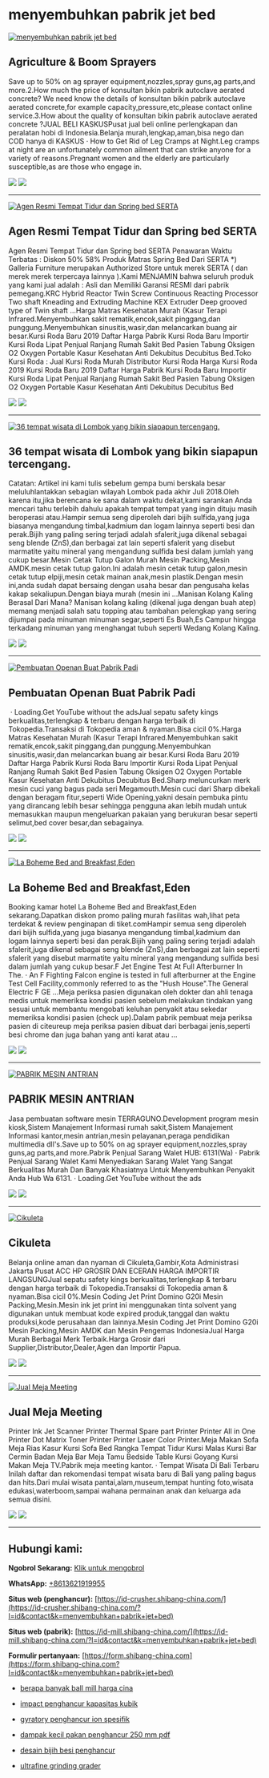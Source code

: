 # menyembuhkan pabrik jet bed

<a href="https://swt.shibang-china.com/?l=id&img&k=menyembuhkan+pabrik+jet+bed" target="_blank">![menyembuhkan pabrik jet bed](http://static.shibang-china.com/all-800x300/940.jpg)</a>

## Agriculture &amp; Boom Sprayers
Save up to 50% on ag sprayer equipment,nozzles,spray guns,ag parts,and more.2.How much the price of konsultan bikin pabrik autoclave aerated concrete? We need know the details of konsultan bikin pabrik autoclave aerated concrete,for example capacity,pressure,etc,please contact online service.3.How about the quality of konsultan bikin pabrik autoclave aerated concrete ?JUAL BELI KASKUSPusat jual beli online perlengkapan dan peralatan hobi di Indonesia.Belanja murah,lengkap,aman,bisa nego dan COD hanya di KASKUS&nbsp;&#0183;&#32;How to Get Rid of Leg Cramps at Night.Leg cramps at night are an unfortunately common ailment that can strike anyone for a variety of reasons.Pregnant women and the elderly are particularly susceptible,as are those who engage in.


<a href="https://whatsapp.shibangsoft.com/WhatsApp.php" target="_blank" title="WhatsApp">![](http://static.shibang-china.com/icon/whatsapp.png)</a> <a href="https://swt.shibang-china.com/?l=id&icon&k=menyembuhkan+pabrik+jet+bed" target="_blank">![](http://static.shibang-china.com/icon/chat-id.png)</a>

---

<a href="https://swt.shibang-china.com/?l=id&img&k=menyembuhkan+pabrik+jet+bed" target="_blank">![Agen Resmi Tempat Tidur dan Spring bed SERTA](http://static.shibang-china.com/all-800x300/261.jpg)</a>

## Agen Resmi Tempat Tidur dan Spring bed SERTA
Agen Resmi Tempat Tidur dan Spring bed SERTA Penawaran Waktu Terbatas : Diskon 50% 58% Produk Matras Spring Bed Dari SERTA *) Galleria Furniture merupakan Authorized Store untuk merek SERTA ( dan merek merek terpercaya lainnya ).Kami MENJAMIN bahwa seluruh produk yang kami jual adalah : Asli dan Memiliki Garansi RESMI dari pabrik pemegang.KRC Hybrid Reactor Twin Screw Continuous Reacting Processor Two shaft Kneading and Extruding Machine KEX Extruder Deep grooved type of Twin shaft …Harga Matras Kesehatan Murah (Kasur Terapi Infrared.Menyembuhkan sakit rematik,encok,sakit pinggang,dan punggung.Menyembuhkan sinusitis,wasir,dan melancarkan buang air besar.Kursi Roda Baru 2019 Daftar Harga Pabrik Kursi Roda Baru Importir Kursi Roda Lipat Penjual Ranjang Rumah Sakit Bed Pasien Tabung Oksigen O2 Oxygen Portable Kasur Kesehatan Anti Dekubitus Decubitus Bed.Toko Kursi Roda : Jual Kursi Roda Murah Distributor Kursi Roda Harga Kursi Roda 2019 Kursi Roda Baru 2019 Daftar Harga Pabrik Kursi Roda Baru Importir Kursi Roda Lipat Penjual Ranjang Rumah Sakit Bed Pasien Tabung Oksigen O2 Oxygen Portable Kasur Kesehatan Anti Dekubitus Decubitus Bed


<a href="https://whatsapp.shibangsoft.com/WhatsApp.php" target="_blank" title="WhatsApp">![](http://static.shibang-china.com/icon/whatsapp.png)</a> <a href="https://swt.shibang-china.com/?l=id&icon&k=menyembuhkan+pabrik+jet+bed" target="_blank">![](http://static.shibang-china.com/icon/chat-id.png)</a>

---

<a href="https://swt.shibang-china.com/?l=id&img&k=menyembuhkan+pabrik+jet+bed" target="_blank">![36 tempat wisata di Lombok yang bikin siapapun tercengang.](http://static.shibang-china.com/all-800x300/858.jpg)</a>

## 36 tempat wisata di Lombok yang bikin siapapun tercengang.
Catatan: Artikel ini kami tulis sebelum gempa bumi berskala besar meluluhlantakkan sebagian wilayah Lombok pada akhir Juli 2018.Oleh karena itu,jika berencana ke sana dalam waktu dekat,kami sarankan Anda mencari tahu terlebih dahulu apakah tempat tempat yang ingin dituju masih beroperasi atau.Hampir semua seng diperoleh dari bijih sulfida,yang juga biasanya mengandung timbal,kadmium dan logam lainnya seperti besi dan perak.Bijih yang paling sering terjadi adalah sfalerit,juga dikenal sebagai seng blende (ZnS),dan berbagai zat lain seperti sfalerit yang disebut marmatite yaitu mineral yang mengandung sulfida besi dalam jumlah yang cukup besar.Mesin Cetak Tutup Galon Murah Mesin Packing,Mesin AMDK.mesin cetak tutup galon.Ini adalah mesin cetak tutup galon,mesin cetak tutup elpiji,mesin cetak mainan anak,mesin plastik.Dengan mesin ini,anda sudah dapat bersaing dengan usaha besar dan pengusaha kelas kakap sekaliupun.Dengan biaya murah (mesin ini …Manisan Kolang Kaling Berasal Dari Mana? Manisan kolang kaling (dikenal juga dengan buah atep) memang menjadi salah satu topping atau tambahan pelengkap yang sering dijumpai pada minuman minuman segar,seperti Es Buah,Es Campur hingga terkadang minuman yang menghangat tubuh seperti Wedang Kolang Kaling.


<a href="https://whatsapp.shibangsoft.com/WhatsApp.php" target="_blank" title="WhatsApp">![](http://static.shibang-china.com/icon/whatsapp.png)</a> <a href="https://swt.shibang-china.com/?l=id&icon&k=menyembuhkan+pabrik+jet+bed" target="_blank">![](http://static.shibang-china.com/icon/chat-id.png)</a>

---

<a href="https://swt.shibang-china.com/?l=id&img&k=menyembuhkan+pabrik+jet+bed" target="_blank">![Pembuatan Openan Buat Pabrik Padi](http://static.shibang-china.com/all-800x300/877.jpg)</a>

## Pembuatan Openan Buat Pabrik Padi
&nbsp;&#0183;&#32;Loading.Get YouTube without the adsJual sepatu safety kings berkualitas,terlengkap &amp; terbaru dengan harga terbaik di Tokopedia.Transaksi di Tokopedia aman &amp; nyaman.Bisa cicil 0%.Harga Matras Kesehatan Murah (Kasur Terapi Infrared.Menyembuhkan sakit rematik,encok,sakit pinggang,dan punggung.Menyembuhkan sinusitis,wasir,dan melancarkan buang air besar.Kursi Roda Baru 2019 Daftar Harga Pabrik Kursi Roda Baru Importir Kursi Roda Lipat Penjual Ranjang Rumah Sakit Bed Pasien Tabung Oksigen O2 Oxygen Portable Kasur Kesehatan Anti Dekubitus Decubitus Bed.Sharp meluncurkan merk mesin cuci yang bagus pada seri Megamouth.Mesin cuci dari Sharp dibekali dengan beragam fitur,seperti Wide Opening,yakni desain pembuka pintu yang dirancang lebih besar sehingga pengguna akan lebih mudah untuk memasukkan maupun mengeluarkan pakaian yang berukuran besar seperti selimut,bed cover besar,dan sebagainya.


<a href="https://whatsapp.shibangsoft.com/WhatsApp.php" target="_blank" title="WhatsApp">![](http://static.shibang-china.com/icon/whatsapp.png)</a> <a href="https://swt.shibang-china.com/?l=id&icon&k=menyembuhkan+pabrik+jet+bed" target="_blank">![](http://static.shibang-china.com/icon/chat-id.png)</a>

---

<a href="https://swt.shibang-china.com/?l=id&img&k=menyembuhkan+pabrik+jet+bed" target="_blank">![La Boheme Bed and Breakfast,Eden](http://static.shibang-china.com/all-800x300/1147.jpg)</a>

## La Boheme Bed and Breakfast,Eden
Booking kamar hotel La Boheme Bed and Breakfast,Eden sekarang.Dapatkan diskon promo paling murah fasilitas wah,lihat peta terdekat &amp; review penginapan di tiket.comHampir semua seng diperoleh dari bijih sulfida,yang juga biasanya mengandung timbal,kadmium dan logam lainnya seperti besi dan perak.Bijih yang paling sering terjadi adalah sfalerit,juga dikenal sebagai seng blende (ZnS),dan berbagai zat lain seperti sfalerit yang disebut marmatite yaitu mineral yang mengandung sulfida besi dalam jumlah yang cukup besar.F Jet Engine Test At Full Afterburner In The.&nbsp;&#0183;&#32;An F Fighting Falcon engine is tested in full afterburner at the Engine Test Cell Facility,commonly referred to as the &quot;Hush House&quot;.The General Electric F GE …Meja periksa pasien digunakan oleh dokter dan ahli tenaga medis untuk memeriksa kondisi pasien sebelum melakukan tindakan yang sesuai untuk membantu mengobati keluhan penyakit atau sekedar memeriksa kondisi pasien (check up).Dalam pabrik pembuat meja periksa pasien di citeureup meja periksa pasien dibuat dari berbagai jenis,seperti besi chrome dan juga bahan yang anti karat atau …


<a href="https://whatsapp.shibangsoft.com/WhatsApp.php" target="_blank" title="WhatsApp">![](http://static.shibang-china.com/icon/whatsapp.png)</a> <a href="https://swt.shibang-china.com/?l=id&icon&k=menyembuhkan+pabrik+jet+bed" target="_blank">![](http://static.shibang-china.com/icon/chat-id.png)</a>

---

<a href="https://swt.shibang-china.com/?l=id&img&k=menyembuhkan+pabrik+jet+bed" target="_blank">![PABRIK MESIN ANTRIAN](http://static.shibang-china.com/all-800x300/466.jpg)</a>

## PABRIK MESIN ANTRIAN
Jasa pembuatan software mesin TERRAGUNO.Development program mesin kiosk,Sistem Manajement Informasi rumah sakit,Sistem Manajement Informasi kantor,mesin antrian,mesin pelayanan,peraga pendidikan multimedia dll's.Save up to 50% on ag sprayer equipment,nozzles,spray guns,ag parts,and more.Pabrik Penjual Sarang Walet HUB: 6131(Wa)&nbsp;&#0183;&#32;Pabrik Penjual Sarang Walet Kami Menyediakan Sarang Walet Yang Sangat Berkualitas Murah Dan Banyak Khasiatnya Untuk Menyembuhkan Penyakit Anda Hub Wa 6131.&nbsp;&#0183;&#32;Loading.Get YouTube without the ads


<a href="https://whatsapp.shibangsoft.com/WhatsApp.php" target="_blank" title="WhatsApp">![](http://static.shibang-china.com/icon/whatsapp.png)</a> <a href="https://swt.shibang-china.com/?l=id&icon&k=menyembuhkan+pabrik+jet+bed" target="_blank">![](http://static.shibang-china.com/icon/chat-id.png)</a>

---

<a href="https://swt.shibang-china.com/?l=id&img&k=menyembuhkan+pabrik+jet+bed" target="_blank">![Cikuleta](http://static.shibang-china.com/all-800x300/295.jpg)</a>

## Cikuleta
Belanja online aman dan nyaman di Cikuleta,Gambir,Kota Administrasi Jakarta Pusat ACC HP GROSIR DAN ECERAN HARGA IMPORTIR LANGSUNGJual sepatu safety kings berkualitas,terlengkap &amp; terbaru dengan harga terbaik di Tokopedia.Transaksi di Tokopedia aman &amp; nyaman.Bisa cicil 0%.Mesin Coding Jet Print Domino G20i Mesin Packing,Mesin.Mesin ink jet print ini menggunakan tinta solvent yang digunakan untuk membuat kode expired produk,tanggal dan waktu produksi,kode perusahaan dan lainnya.Mesin Coding Jet Print Domino G20i Mesin Packing,Mesin AMDK dan Mesin Pengemas IndonesiaJual Harga Murah Berbagai Merk Terbaik.Harga Grosir dari Supplier,Distributor,Dealer,Agen dan Importir Papua.


<a href="https://whatsapp.shibangsoft.com/WhatsApp.php" target="_blank" title="WhatsApp">![](http://static.shibang-china.com/icon/whatsapp.png)</a> <a href="https://swt.shibang-china.com/?l=id&icon&k=menyembuhkan+pabrik+jet+bed" target="_blank">![](http://static.shibang-china.com/icon/chat-id.png)</a>

---

<a href="https://swt.shibang-china.com/?l=id&img&k=menyembuhkan+pabrik+jet+bed" target="_blank">![Jual Meja Meeting](http://static.shibang-china.com/all-800x300/65.jpg)</a>

## Jual Meja Meeting
Printer Ink Jet Scanner Printer Thermal Spare part Printer Printer All in One Printer Dot Matrix Toner Printer Printer Laser Color Printer.Meja Makan Sofa Meja Rias Kasur Kursi Sofa Bed Rangka Tempat Tidur Kursi Malas Kursi Bar Cermin Badan Meja Bar Meja Tamu Bedside Table Kursi Goyang Kursi Makan Meja TV.Pabrik meja meeting kantor.&nbsp;&#0183;&#32;Tempat Wisata Di Bali Terbaru Inilah daftar dan rekomendasi tempat wisata baru di Bali yang paling bagus dan hits.Dari mulai wisata pantai,alam,museum,tempat hunting foto,wisata edukasi,waterboom,sampai wahana permainan anak dan keluarga ada semua disini.

<a href="https://whatsapp.shibangsoft.com/WhatsApp.php" target="_blank" title="WhatsApp">![](http://static.shibang-china.com/icon/whatsapp.png)</a> <a href="https://swt.shibang-china.com/?l=id&icon&k=menyembuhkan+pabrik+jet+bed" target="_blank">![](http://static.shibang-china.com/icon/chat-id.png)</a>

---
## Hubungi kami:

**Ngobrol Sekarang:** [Klik untuk mengobrol](https://swt.shibang-china.com?l=id&contact&k=menyembuhkan+pabrik+jet+bed)

**WhatsApp:**  [+8613621919955](https://whatsapp.shibangsoft.com/WhatsApp.php)

**Situs web (penghancur):** [https://id-crusher.shibang-china.com/](https://id-crusher.shibang-china.com/?l=id&contact&k=menyembuhkan+pabrik+jet+bed)

**Situs web (pabrik):** [https://id-mill.shibang-china.com/](https://id-mill.shibang-china.com/?l=id&contact&k=menyembuhkan+pabrik+jet+bed)

**Formulir pertanyaan:** [https://form.shibang-china.com](https://form.shibang-china.com?l=id&contact&k=menyembuhkan+pabrik+jet+bed)

* [berapa banyak ball mill harga cina](../46/berapa%20banyak%20ball%20mill%20harga%20cina.md)

* [impact penghancur kapasitas kubik](../45/impact%20penghancur%20kapasitas%20kubik.md)

* [gyratory penghancur ion spesifik](../45/gyratory%20penghancur%20ion%20spesifik.md)

* [dampak kecil pakan penghancur 250 mm pdf](../47/dampak%20kecil%20pakan%20penghancur%20250%20mm%20pdf.md)

* [desain bijih besi penghancur](../44/desain%20bijih%20besi%20penghancur.md)

* [ultrafine grinding grader](../44/ultrafine%20grinding%20grader.md)